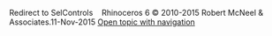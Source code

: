 ---
---

Redirect to SelControls&#160;
&#160;
Rhinoceros 6 © 2010-2015 Robert McNeel &amp; Associates.11-Nov-2015
 [Open topic with navigation](selcontrols.html) 

